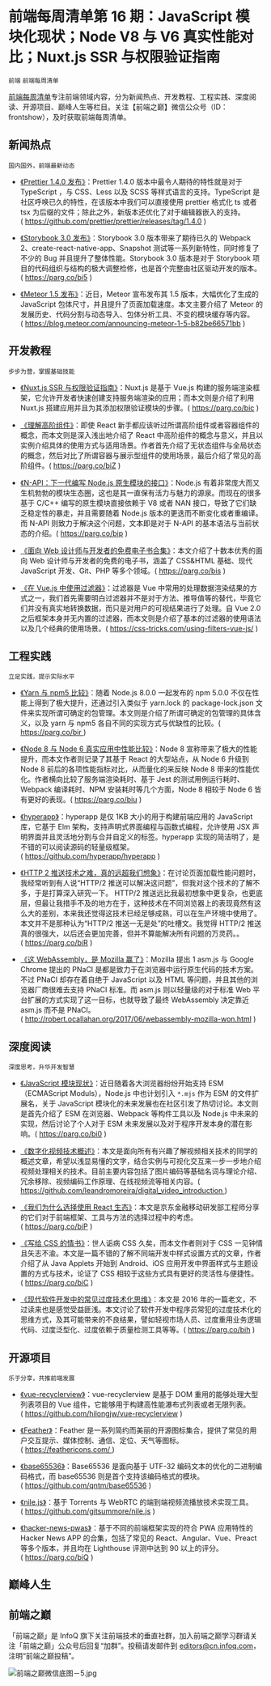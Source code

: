 # 前端每周清单第 16 期：JavaScript 模块化现状；Node V8 与 V6 真实性能对比；Nuxt.js SSR 与权限验证指南

`前端` `前端每周清单`

[前端每周清单](http://www.infoq.com/cn/FE-Weekly)专注前端领域内容，分为新闻热点、开发教程、工程实践、深度阅读、开源项目、巅峰人生等栏目。关注【前端之巅】微信公众号（ID：frontshow），及时获取前端每周清单。

## 新闻热点

`国内国外，前端最新动态`

* [《Prettier 1.4.0 发布》](https://github.com/prettier/prettier/releases/tag/1.4.0)：Prettier 1.4.0 版本中最令人期待的特性就是对于 TypeScript ，与 CSS、Less 以及 SCSS 等样式语言的支持。TypeScript 是社区呼唤已久的特性，在该版本中我们可以直接使用 prettier 格式化 ts 或者 tsx 为后缀的文件；除此之外，新版本还优化了对于编辑器嵌入的支持。( https://github.com/prettier/prettier/releases/tag/1.4.0 )

* [《Storybook 3.0 发布》](https://parg.co/bi5)：Storybook 3.0 版本带来了期待已久的 Webpack 2、create-react-native-app、Snapshot 测试等一系列新特性，同时修复了不少的 Bug 并且提升了整体性能。Storybook 3.0 版本是对于 Storybook 项目的代码组织与结构的极大调整检修，也是首个完整由社区驱动开发的版本。( https://parg.co/bi5 )

* [《Meteor 1.5 发布》](https://blog.meteor.com/announcing-meteor-1-5-b82be66571bb)：近日，Meteor 宣布发布其 1.5 版本，大幅优化了生成的 JavaScript 包体尺寸，并且提升了页面加载速度。本文主要介绍了 Meteor 的发展历史、代码分割与动态导入、包体分析工具、不变的模块缓存等内容。( https://blog.meteor.com/announcing-meteor-1-5-b82be66571bb )

## 开发教程

`步步为营，掌握基础技能`

* [《Nuxt.js SSR 与权限验证指南》](https://parg.co/bic)：Nuxt.js 是基于 Vue.js 构建的服务端渲染框架，它允许开发者快速创建支持服务端渲染的应用；而本文则是介绍了利用 Nuxt.js 搭建应用并且为其添加权限验证模块的步骤。( https://parg.co/bic )

* [《理解高阶组件》](https://parg.co/biZ)：即使 React 新手都应该听过所谓高阶组件或者容器组件的概念，而本文则是深入浅出地介绍了 React 中高阶组件的概念与意义，并且以实例介绍具体的使用方式与适用场景。作者首先介绍了无状态组件与全局状态的概念，然后对比了所谓容器与展示型组件的使用场景，最后介绍了常见的高阶组件。( https://parg.co/biZ )

* [《N-API：下一代编写 Node.js 原生模块的接口》](https://parg.co/bip)：Node.js 有着非常庞大而又生机勃勃的模块生态圈，这也是其一直保有活力与魅力的源泉。而现在的很多基于 C/C++ 编写的原生模块直接依赖于 V8 或者 NAN 接口，导致了它们缺乏稳定性的暴走，并且需要随着 Node.js 版本的更迭而不断变化或者重编译。而 N-API 则致力于解决这个问题，文本即是对于 N-API 的基本语法与当前状态的介绍。( https://parg.co/bip )

* [《面向 Web 设计师与开发者的免费电子书合集》](https://parg.co/bis)：本文介绍了十数本优秀的面向 Web 设计师与开发者的免费的电子书，涵盖了 CSS&HTML 基础、现代 JavaScript 开发、Git、PHP 等多个领域。( https://parg.co/bis )

* [《在 Vue.js 中使用过滤器》](https://css-tricks.com/using-filters-vue-js/)：过滤器是 Vue 中常用的处理数据渲染结果的方式之一，我们首先需要明白过滤器并不是对于方法、推导值等的替代，毕竟它们并没有真实地转换数据，而只是对用户的可视结果进行了处理。自 Vue 2.0 之后框架本身并无内置的过滤器，而本文则是介绍了基本的过滤器的使用语法以及几个经典的使用场景。( https://css-tricks.com/using-filters-vue-js/ )

## 工程实践

`立足实践，提示实际水平`

* [《Yarn 与 npm5 比较》](https://yarnpkg.com/blog/2017/05/31/determinism/)：随着 Node.js 8.0.0 一起发布的 npm 5.0.0 不仅在性能上得到了极大提升，还通过引入类似于 yarn.lock 的 package-lock.json 文件来实现所谓可确定的包管理。本文则是介绍了所谓可确定的包管理的具体含义，以及 yarn 与 npm5 各自不同的实现方式与优缺性的比较。( https://parg.co/bir )

* [《Node 8 与 Node 6 真实应用中性能比较》](https://parg.co/biu)：Node 8 宣称带来了极大的性能提升，而本文作者则记录了其基于 React 的大型站点，从 Node 6 升级到 Node 8 前后的各项性能指标对比，从而量化的来反映 Node 8 带来的性能优化。作者横向比较了服务端渲染耗时、基于 Jest 的测试用例运行耗时、Webpack 编译耗时、NPM 安装耗时等几个方面，Node 8 相较于 Node 6 皆有更好的表现。( https://parg.co/biu )

* [《hyperapp》](https://github.com/hyperapp/hyperapp)：hyperapp 是仅 1KB 大小的用于构建前端应用的 JavaScript 库，它基于 Elm 架构，支持声明式界面编程与函数式编程，允许使用 JSX 声明界面并且灵活地分割与合并自定义的标签。hyperapp 实现的简洁明了，是不错的可以阅读源码的轻量级框架。( https://github.com/hyperapp/hyperapp )

- [《HTTP 2 推送技术之难，真的远超我们想象》](https://parg.co/biR)：在讨论页面加载性能问题时，我经常听到有人说“HTTP/2 推送可以解决这问题”，但我对这个技术的了解不多，于是打算深入研究一下。 HTTP/2 推送远比我最初想象中更复杂，也更底层，但最让我措手不及的地方在于，这种技术在不同浏览器上的表现竟然有这么大的差别，本来我还觉得这技术已经足够成熟，可以在生产环境中使用了。 本文并不是那种认为“HTTP/2 推送一无是处”的吐槽文。我觉得 HTTP/2 推送真的很强大，以后还会更加完善，但并不算能解决所有问题的万灵药。。( https://parg.co/biR )

- [《这 WebAssembly，是 Mozilla 赢了》](http://robert.ocallahan.org/2017/06/webassembly-mozilla-won.html)：Mozilla 提出 1 asm.js 与 Google Chrome 提出的 PNaCI 是都是致力于在浏览器中运行原生代码的技术方案。不过 PNaCI 却存在着自绝于 JavaScript 以及 HTML 等问题，并且其他的浏览器厂商很难去支持 PNaCI 标准。而 asm.js 则以轻量级的对于标准 Web 平台扩展的方式实现了这一目标，也就导致了最终 WebAssembly 决定靠近 asm.js 而不是 PNaCI。( http://robert.ocallahan.org/2017/06/webassembly-mozilla-won.html )

## 深度阅读

`深度思考，升华开发智慧`

* [《JavaScript 模块现状》](https://parg.co/bi0)：近日随着各大浏览器纷纷开始支持 ESM（ECMAScript Moduls），Node.js 中也计划引入 `*.mjs` 作为 ESM 的文件扩展名，关于 JavaScript 模块化的未来发展也在社区引发了热切讨论。本文则是首先介绍了 ESM 在浏览器、Webpack 等构件工具以及 Node.js 中未来的实现，然后讨论了个人对于 ESM 未来发展以及对于程序开发本身的潜在影响。( https://parg.co/bi0 )

* [《数字化视频技术概述》](https://github.com/leandromoreira/digital_video_introduction)：本文是面向所有有兴趣了解视频相关技术的同学的概述文章，希望以浅显易懂的文字，结合实例与可视化交互来一步一步地介绍视频处理相关的技术。目前主要内容包括了图片编码等基础名词与理论介绍、冗余移除、视频编码工作原理、在线视频流等相关内容。( https://github.com/leandromoreira/digital_video_introduction )

- [《我们为什么选择使用 React 生态》](https://parg.co/biP)：本文是京东金融移动研发部工程师分享的它们对于前端框架、工具与方法的选择过程中的考虑。( https://parg.co/biP )

* [《写给 CSS 的情书》](https://parg.co/biC)：世人诟病 CSS 久矣，而本文作者则对于 CSS 一见钟情且矢志不渝。本文是一篇不错的了解不同端开发中样式设置方式的文章，作者介绍了从 Java Applets 开始到 Android、iOS 应用开发中界面样式与主题设置的方式与技术，论证了 CSS 相较于这些方式具有更好的灵活性与便捷性。( https://parg.co/biC )

* [《现代软件开发中的常见过度技术化思维》](https://parg.co/bih)：本文是 2016 年的一篇老文，不过读来也是感觉受益匪浅。本文讨论了软件开发中程序员常犯的过度技术化的思维方式，及其可能带来的不良结果，譬如轻视市场人员、过度重用业务逻辑代码、过度泛型化、过度依赖于质量检测工具等等。( https://parg.co/bih )

## 开源项目

`乐于分享，共推前端发展`

* [《vue-recyclerview》](https://github.com/hilongjw/vue-recyclerview)：vue-recyclerview 是基于 DOM 重用的能够处理大型列表项目的 Vue 组件，它能够用于构建高性能瀑布式列表或者无限列表。( https://github.com/hilongjw/vue-recyclerview )

* [《Feather》](https://feathericons.com/)：Feather 是一系列简约而美丽的开源图标集合，提供了常见的用户交互提示、媒体控制、通信、定位、天气等图标。( https://feathericons.com/ )

* [《base65536》](https://github.com/qntm/base65536)：Base65536 是面向基于 UTF-32 编码文本的优化的二进制编码格式，而 base65536 则是首个支持该编码格式的模块。( https://github.com/qntm/base65536 )

* [《nile.js》](https://github.com/gitsummore/nile.js)：基于 Torrents 与 WebRTC 的端到端视频流播放技术实现工具。( https://github.com/gitsummore/nile.js )

* [《hacker-news-pwas》](https://parg.co/biQ)：基于不同的前端框架实现的符合 PWA 应用特性的 Hacker News APP 的合集，包括了常见的 React、Angular、Vue、Preact 等多个版本，并且均在 Lighthouse 评测中达到 90 以上的评分。( https://parg.co/biQ )

## 巅峰人生

## 前端之巅

「前端之巅」是 InfoQ 旗下关注前端技术的垂直社群，加入前端之巅学习群请关注「前端之巅」公众号后回复“加群”。投稿请发邮件到 editors@cn.infoq.com，注明“前端之巅投稿”。

![前端之巅微信底图－5.jpg](http://upload-images.jianshu.io/upload_images/1647496-01712a993d2b23de.jpg?imageMogr2/auto-orient/strip%7CimageView2/2/w/1240)
